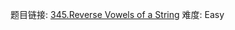 题目链接: [345.Reverse Vowels of a String][1]
难度: Easy

[1]: https://leetcode.com/problems/reverse-vowels-of-a-string

